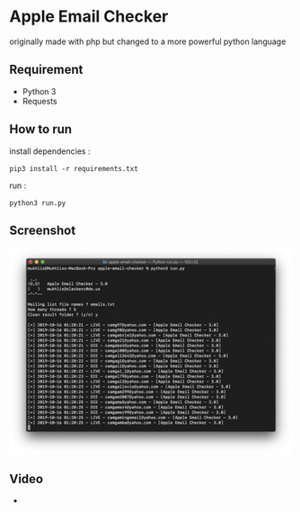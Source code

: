 # Apple Email Checker

originally made with php but changed to a more powerful python language

## Requirement

- Python 3
- Requests

## How to run

install dependencies :

    pip3 install -r requirements.txt

run :

    python3 run.py

## Screenshot

![](screenshot/3.0.png)

## Video

-
